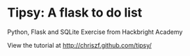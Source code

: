 Tipsy: A flask to do list
=======================

Python, Flask and SQLite
Exercise from Hackbright Academy

View the tutorial at http://chriszf.github.com/tipsy/
